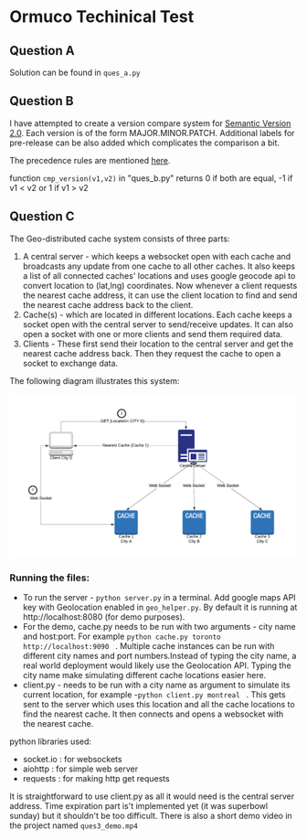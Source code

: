 # Ormuco Techinical Test

## Question A
Solution can be found in `ques_a.py`

## Question B
I have attempted to create a version compare system for [Semantic Version 2.0](https://semver.org/). 
Each version is of the form MAJOR.MINOR.PATCH. Additional labels for pre-release can be also added which complicates the comparison a bit.

The precedence rules are mentioned [here](https://semver.org/#spec-item-11). 

function `cmp_version(v1,v2)` in "ques_b.py" returns 0 if both are equal, -1 if v1 < v2  or  1 if v1 > v2


## Question C

The Geo-distributed cache system consists of three parts:
1. A central server  - which keeps a websocket open with each cache and broadcasts any update from one cache to all other caches. It also keeps a list of all connected caches' locations and uses google geocode api to convert location to (lat,lng) coordinates. Now whenever a client requests the nearest cache address, it can use the client location to find and send the nearest cache address back to the client.
2. Cache(s) - which are located in different locations. Each cache keeps a socket open with the central server to send/receive updates. It can also open a socket with one or more clients and send them required data.
3. Clients - These first send their location to the central server and get the nearest cache address back. Then they request the cache to open a socket to exchange data.

The following diagram illustrates this system:

![Geo-distributed cache system](system.png)

### Running the files:
- To run the server - `python server.py` in a terminal. Add google maps API key with Geolocation enabled in `geo_helper.py`. By default it is running at http://localhost:8080 (for demo purposes).
- For the demo, cache.py needs to be run with two arguments - city name and host:port. For example  `python cache.py toronto http://localhost:9090 ` . Multiple cache instances can be run with different city names and port numbers.Instead of typing the city name, a real world deployment would likely use the Geolocation API. Typing the city name make simulating different cache locations easier here.
- client.py  - needs to be run with a city name as argument to simulate its current location, for example -`python client.py montreal
` . This gets sent to the server which uses this location and all the cache locations to find the nearest cache. It then connects and opens a websocket with the nearest cache.

python libraries used:
 - socket.io : for websockets
 - aiohttp : for simple web server
 - requests : for making http get requests

 It is straightforward to use client.py as all it would need is the central server address. Time expiration part is't implemented yet (it was superbowl sunday) but it shouldn't be too difficult.
 There is also a short demo video in the project named `ques3_demo.mp4`